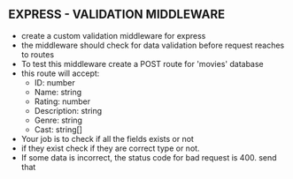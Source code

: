 EXPRESS - VALIDATION MIDDLEWARE
-------------------------------

-   create a custom validation middleware for express
-   the middleware should check for data validation before request reaches to routes
-   To test this middleware create a POST route for 'movies' database
-   this route will accept:
    -   ID: number
    -   Name: string
    -   Rating: number
    -   Description: string
    -   Genre: string
    -   Cast: string[]
-   Your job is to check if all the fields exists or not
-   if they exist check if they are correct type or not.
-   If some data is incorrect, the status code for bad request is 400. send that